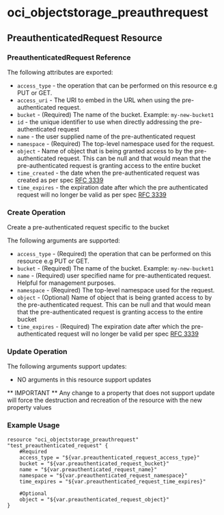 # oci_objectstorage_preauthrequest

## PreauthenticatedRequest Resource

### PreauthenticatedRequest Reference

The following attributes are exported:

* `access_type` - the operation that can be performed on this resource e.g PUT or GET.
* `access_uri` - The URI to embed in the URL when using the pre-authenticated request.
* `bucket` - (Required) The name of the bucket.  Example: `my-new-bucket1` 
* `id` - the unique identifier to use when directly addressing the pre-authenticated request
* `name` - the user supplied name of the pre-authenticated request
* `namespace` - (Required) The top-level namespace used for the request.
* `object` - Name of object that is being granted access to by the pre-authenticated request. This can be null and that would mean that the pre-authenticated request is granting access to the entire bucket
* `time_created` - the date when the pre-authenticated request was created as per spec [RFC 3339](https://tools.ietf.org/rfc/rfc3339) 
* `time_expires` - the expiration date after which the pre authenticated request will no longer be valid as per spec [RFC 3339](https://tools.ietf.org/rfc/rfc3339) 



### Create Operation
Create a pre-authenticated request specific to the bucket


The following arguments are supported:

* `access_type` - (Required) the operation that can be performed on this resource e.g PUT or GET.
* `bucket` - (Required) The name of the bucket.  Example: `my-new-bucket1` 
* `name` - (Required) user specified name for pre-authenticated request. Helpful for management purposes.
* `namespace` - (Required) The top-level namespace used for the request.
* `object` - (Optional) Name of object that is being granted access to by the pre-authenticated request. This can be null and that would mean that the pre-authenticated request is granting access to the entire bucket
* `time_expires` - (Required) The expiration date after which the pre-authenticated request will no longer be valid per spec [RFC 3339](https://tools.ietf.org/rfc/rfc3339) 


### Update Operation


The following arguments support updates:
* NO arguments in this resource support updates

** IMPORTANT **
Any change to a property that does not support update will force the destruction and recreation of the resource with the new property values

### Example Usage

```hcl
resource "oci_objectstorage_preauthrequest" "test_preauthenticated_request" {
	#Required
	access_type = "${var.preauthenticated_request_access_type}"
	bucket = "${var.preauthenticated_request_bucket}"
	name = "${var.preauthenticated_request_name}"
	namespace = "${var.preauthenticated_request_namespace}"
	time_expires = "${var.preauthenticated_request_time_expires}"

	#Optional
	object = "${var.preauthenticated_request_object}"
}
```

